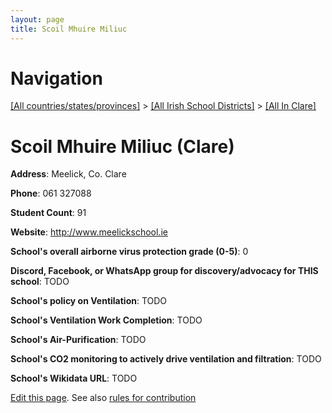 ```yaml
---
layout: page
title: Scoil Mhuire Miliuc
---
```

# Navigation

[[All countries/states/provinces]](../../..) > [[All Irish School Districts]](../..) > [[All In Clare]](..)

# Scoil Mhuire Miliuc (Clare)

**Address**: Meelick, Co. Clare

**Phone**: 061 327088

**Student Count**: 91

**Website**: <http://www.meelickschool.ie>

**School's overall airborne virus protection grade (0-5)**: 0

**Discord, Facebook, or WhatsApp group for discovery/advocacy for THIS school**: TODO

**School's policy on Ventilation**: TODO

**School's Ventilation Work Completion**: TODO

**School's Air-Purification**: TODO

**School's CO2 monitoring to actively drive ventilation and filtration**: TODO

**School's Wikidata URL**: TODO


[Edit this page](https://github.com/ventilate-schools/Ireland/edit/main/./Clare/Scoil_Mhuire_Miliuc.md). See also [rules for contribution](../../../contribution-rules/)